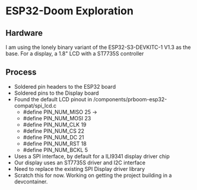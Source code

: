 # ESP32-Doom Exploration

## Hardware
I am using the lonely binary variant of the ESP32-S3-DEVKITC-1 V1.3 as the base.
For a display, a 1.8" LCD with a ST7735S controller

## Process
- Soldered pin headers to the ESP32 board
- Soldered pins to the Display board
- Found the default LCD pinout in /components/prboom-esp32-compat/spi_lcd.c
  - #define PIN_NUM_MISO 25 -> 
  - #define PIN_NUM_MOSI 23
  - #define PIN_NUM_CLK  19
  - #define PIN_NUM_CS   22
  - #define PIN_NUM_DC   21
  - #define PIN_NUM_RST  18
  - #define PIN_NUM_BCKL 5
- Uses a SPI interface, by default for a ILI9341 display driver chip
- Our display uses an ST7735S driver and I2C interface
- Need to replace the existing SPI Display driver library
- Scratch this for now. Working on getting the project building in a devcontainer.

